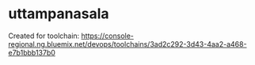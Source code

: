 # uttampanasala
Created for toolchain: https://console-regional.ng.bluemix.net/devops/toolchains/3ad2c292-3d43-4aa2-a468-e7b1bbb137b0
